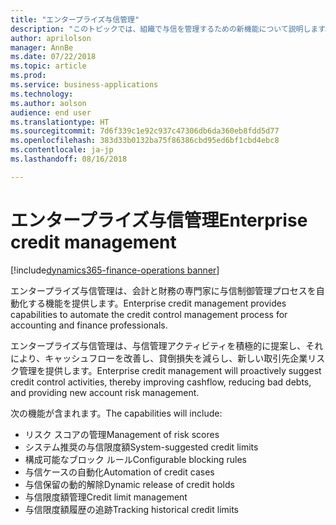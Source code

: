```yaml
---
title: "エンタープライズ与信管理"
description: "このトピックでは、組織で与信を管理するための新機能について説明します。"
author: aprilolson
manager: AnnBe
ms.date: 07/22/2018
ms.topic: article
ms.prod: 
ms.service: business-applications
ms.technology: 
ms.author: aolson
audience: end user
ms.translationtype: HT
ms.sourcegitcommit: 7d6f339c1e92c937c47306db6da360eb8fdd5d77
ms.openlocfilehash: 383d33b0132ba75f86386cbd95ed6bf1cbd4ebc8
ms.contentlocale: ja-jp
ms.lasthandoff: 08/16/2018

---
```


# <a name="enterprise-credit-management"></a><span data-ttu-id="d2461-103">エンタープライズ与信管理</span><span class="sxs-lookup"><span data-stu-id="d2461-103">Enterprise credit management</span></span>

[!include[dynamics365-finance-operations banner](../includes/dynamics365-finance-operations.md)]

<span data-ttu-id="d2461-104">エンタープライズ与信管理は、会計と財務の専門家に与信制御管理プロセスを自動化する機能を提供します。</span><span class="sxs-lookup"><span data-stu-id="d2461-104">Enterprise credit management provides capabilities to automate the credit control management process for accounting and finance professionals.</span></span>

<span data-ttu-id="d2461-105">エンタープライズ与信管理は、与信管理アクティビティを積極的に提案し、それにより、キャッシュフローを改善し、貸倒損失を減らし、新しい取引先企業リスク管理を提供します。</span><span class="sxs-lookup"><span data-stu-id="d2461-105">Enterprise credit management will proactively suggest credit control activities, thereby improving cashflow, reducing bad debts, and providing new account risk management.</span></span> 

<span data-ttu-id="d2461-106">次の機能が含まれます。</span><span class="sxs-lookup"><span data-stu-id="d2461-106">The capabilities will include:</span></span> 

- <span data-ttu-id="d2461-107">リスク スコアの管理</span><span class="sxs-lookup"><span data-stu-id="d2461-107">Management of risk scores</span></span>
- <span data-ttu-id="d2461-108">システム推奨の与信限度額</span><span class="sxs-lookup"><span data-stu-id="d2461-108">System-suggested credit limits</span></span>
- <span data-ttu-id="d2461-109">構成可能なブロック ルール</span><span class="sxs-lookup"><span data-stu-id="d2461-109">Configurable blocking rules</span></span>
- <span data-ttu-id="d2461-110">与信ケースの自動化</span><span class="sxs-lookup"><span data-stu-id="d2461-110">Automation of credit cases</span></span>
- <span data-ttu-id="d2461-111">与信保留の動的解除</span><span class="sxs-lookup"><span data-stu-id="d2461-111">Dynamic release of credit holds</span></span>
- <span data-ttu-id="d2461-112">与信限度額管理</span><span class="sxs-lookup"><span data-stu-id="d2461-112">Credit limit management</span></span>
- <span data-ttu-id="d2461-113">与信限度額履歴の追跡</span><span class="sxs-lookup"><span data-stu-id="d2461-113">Tracking historical credit limits</span></span>

